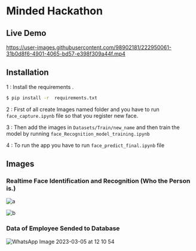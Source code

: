 # Minded Hackathon

## Live Demo

https://user-images.githubusercontent.com/98902181/222950061-31b0d8f6-4901-4065-bd57-e398f309a44f.mp4

## Installation

1 : Install the requirements .

```sh
$ pip install -r  requirements.txt
```

2 : First of all create Images named folder and you have to run `face_capture.ipynb` file so that you register new face.

3 : Then add the images in `Datasets/Train/new_name` and then train the model by running `face_Recognition_model_training.ipynb`

4 : To run the app you have to run `face_predict_final.ipynb` file


## Images

### Realtime Face Identification and Recognition (Who the Person is.)

![a](https://user-images.githubusercontent.com/75235451/222947670-95f3d42f-9254-464e-b320-60095685124d.png)

![b](https://user-images.githubusercontent.com/75235451/222947375-fdc45d7b-81e4-4a68-9316-8eb08345a7e8.jpg)

### Data of Employee Sended to Database

![WhatsApp Image 2023-03-05 at 12 10 54](https://user-images.githubusercontent.com/75235451/222947384-9f94d472-d1c1-4385-add8-ac9abc26ce48.jpg)
